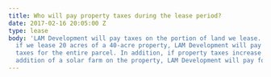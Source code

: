 ```yaml
---
title: Who will pay property taxes during the lease period?
date: 2017-02-16 20:05:00 Z
type: lease
body: 'LAM Development will pay taxes on the portion of land we lease. For example,
  if we lease 20 acres of a 40-acre property, LAM Development will pay 50% of property
  taxes for the entire parcel. In addition, if property taxes increase due to the
  addition of a solar farm on the property, LAM Development will pay for this increase. '
---
```


